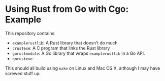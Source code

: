 # Using Rust from Go with Cgo: Example

This repository contains:

* `examplerustlib`: A Rust library that doesn't do much
* `crustexe`: A C program that links the Rust library
* `gorustmodule`: A Go library that wraps `examplerustlib` in a Go API.
* `gorustexe`:


This should all build using `make` on Linux and Mac OS X, although I may have screwed stuff up.